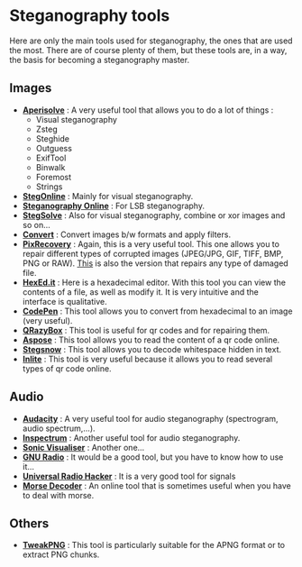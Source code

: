 # Steganography tools

Here are only the main tools used for steganography, the ones that are used the most. There are of course plenty of them, but these tools are, in a way, the basis for becoming a steganography master.

## Images
- [**Aperisolve**](https://aperisolve.fr/) : A very useful tool that allows you to do a lot of things :
  - Visual steganography
  - Zsteg
  - Steghide
  - Outguess
  - ExifTool
  - Binwalk
  - Foremost
  - Strings
- [**StegOnline**](https://stegonline.georgeom.net/upload) : Mainly for visual steganography.
- [**Steganography Online**](https://stylesuxx.github.io/steganography/) : For LSB steganography.
- [**StegSolve**](https://github.com/zardus/ctf-tools/tree/master/stegsolve) : Also for visual steganography, combine or xor images and so on...
- [**Convert**](http://www.imagemagick.org/script/convert.php) : Convert images b/w formats and apply filters.
- [**PixRecovery**](https://online.officerecovery.com/fr/pixrecovery/) : Again, this is a very useful tool. This one allows you to repair different types of corrupted images (JPEG/JPG, GIF, TIFF, BMP, PNG or RAW). [This](https://online.officerecovery.com/fr/) is also the version that repairs any type of damaged file.
- [**HexEd.it**](https://hexed.it/) : Here is a hexadecimal editor. With this tool you can view the contents of a file, as well as modify it. It is very intuitive and the interface is qualitative.
- [**CodePen**](https://codepen.io/abdhass/full/jdRNdj) : This tool allows you to convert from hexadecimal to an image (very useful).
- [**QRazyBox**](https://merricx.github.io/qrazybox/) : This tool is useful for qr codes and for repairing them.
- [**Aspose**](https://products.aspose.app/barcode/fr/recognize/qr) : This tool allows you to read the content of a qr code online.
- [**Stegsnow**](http://manpages.ubuntu.com/manpages/bionic/man1/stegsnow.1.html) : This tool allows you to decode whitespace hidden in text.
- [**Inlite**](https://online-barcode-reader.inliteresearch.com/) : This tool is very useful because it allows you to read several types of qr code online.

## Audio
- [**Audacity**](https://www.01net.com/telecharger/windows/Multimedia/edition_audio/fiches/telecharger-19762.html) : A very useful tool for audio steganography (spectrogram, audio spectrum,...).
- [**Inspectrum**](https://github.com/miek/inspectrum) : Another useful tool for audio steganography.
- [**Sonic Visualiser**](https://www.sonicvisualiser.org/) : Another one...
- [**GNU Radio**](https://wiki.gnuradio.org/index.php/InstallingGR) : It would be a good tool, but you have to know how to use it...
- [**Universal Radio Hacker**](https://github.com/jopohl/urh) : It is a very good tool for signals
- [**Morse Decoder**](https://morsecode.world/international/decoder/audio-decoder-adaptive.html) : An online tool that is sometimes useful when you have to deal with morse.

## Others
- [**TweakPNG**](http://entropymine.com/jason/tweakpng/) : This tool is particularly suitable for the APNG format or to extract PNG chunks.
